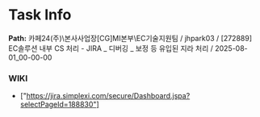 # Task Info

**Path:** 카페24(주)\본사사업장\[CG]MI본부\EC기술지원팀 / jhpark03 / [272889] EC솔루션 내부 CS 처리 - JIRA _ 디버깅 _ 보정 등 유입된 지라 처리 / 2025-08-01_00-00-00

### WIKI
- ["https://jira.simplexi.com/secure/Dashboard.jspa?selectPageId=188830"]

